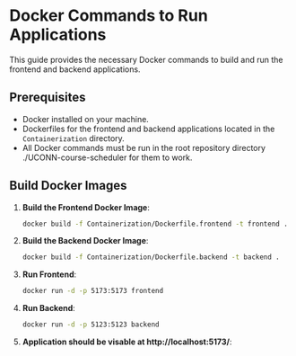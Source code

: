 # Docker Commands to Run Applications

This guide provides the necessary Docker commands to build and run the frontend and backend applications.

## Prerequisites
- Docker installed on your machine.
- Dockerfiles for the frontend and backend applications located in the `Containerization` directory.
- All Docker commands must be run in the root repository directory ./UCONN-course-scheduler for them to work.

## Build Docker Images

1. **Build the Frontend Docker Image**:
   ```bash
   docker build -f Containerization/Dockerfile.frontend -t frontend .
   
2. **Build the Backend Docker Image**:
   ```bash
   docker build -f Containerization/Dockerfile.backend -t backend .
   

3. **Run Frontend**:
   ```bash
   docker run -d -p 5173:5173 frontend
   

4. **Run Backend**:
   ```bash
   docker run -d -p 5123:5123 backend
   
5. **Application should be visable at http://localhost:5173/**:
   ```bash
